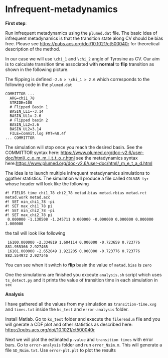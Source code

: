 # Infrequent-metadynamics

**First step**:

Run infrequent metadynamics using the `plumed.dat` file. The basic idea of infrequent metadynamics is that the transition state along CV should be bias free. Please see https://pubs.acs.org/doi/10.1021/ct500040r for theoretical description of the method.

In our case we will use `\chi_1` and `\chi_2` angle of Tyrosine as CV. Our aim is to calculate transition time associated with **normal** to **flip** transition as shown in the following picture.

The flipping is defined `-2.6 > \chi_1 > 2.6` which corresponds to the following code in the `plumed.dat`   

```
COMMITTOR ...
  ARG=chi1_78
  STRIDE=100
  # Flipped Basin 1
  BASIN_LL1=-3.14
  BASIN_UL1=-2.6
  # Flipped basin 2
  BASIN_LL2=2.6
  BASIN_UL2=3.14
  FILE=commit.log FMT=%8.4f
... COMMITTOR
```
The simulation will stop once you reach the desired basin. See the COMMITTOR syntax here: https://www.plumed.org/doc-v2.6/user-doc/html/_c_o_m_m_i_t_t_o_r.html
see the metadynamics syntax here:https://www.plumed.org/doc-v2.6/user-doc/html/_m_e_t_a_d.html

The idea is to launch multiple infrequent metadynamics simulations to ggather statistics. The simulation will produce a file called `COLVAR-tyr` whose header will look like the following

```
#! FIELDS time chi1_78 chi2_78 metad.bias metad.rbias metad.rct metad.work metad.acc
#! SET min_chi1_78 -pi
#! SET max_chi1_78 pi
#! SET min_chi2_78 -pi
#! SET max_chi2_78 pi
 0.000000 -1.130508 -1.245711 0.000000 -0.000000 0.000000 0.000000 1.000000
```
the tail will look like following

```
 16100.000000 -2.334819 1.604114 0.000000 -0.723659 0.723776 881.955366 2.927465
 16101.000000 -2.652049 1.922205 0.000000 -0.723776 0.723776 882.554972 2.927346
```

You can see when it switch to **flip** basin the value of `metad.bias` is `zero`

One the simulations are finished you exceute `analysis.sh` script which uses `ts_detect.py` and it prints the value of transition time in each simulation in `sec`

**Analysis**

I have gathered all the values from my simulation as `transition-time.xvg` and `times.txt` inside the `ks_test` and `error-analysis` folder.

Install Matlab. Go to `ks_test` folder and execute the `fileread.m` file and you will gnerate a CDF plot and other statistics as described here: https://pubs.acs.org/doi/10.1021/ct500040r

Next we will plot the estimated `p-value` and `transition times` with error bars. Go to `error-analysis` folder and run `error_Nsim.m`. This will generate a file `SD_Nsim.txt`. Use `error-plt.plt` to plot the results





